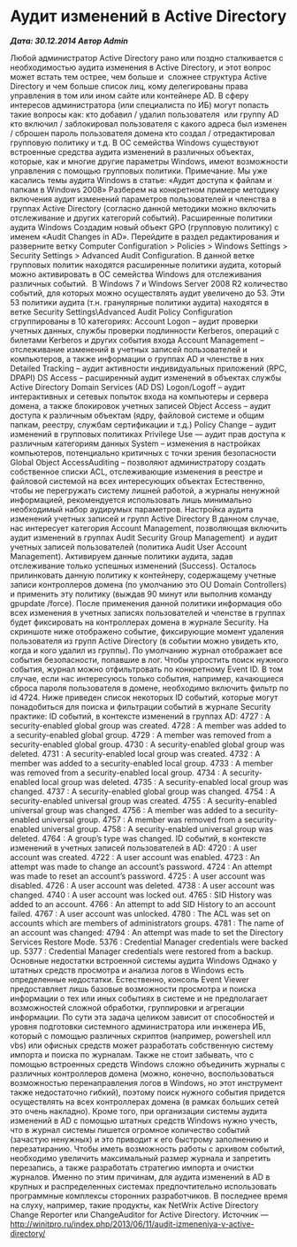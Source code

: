 # Аудит изменений в Active Directory                	  
***Дата: 30.12.2014 Автор Admin***

Любой администратор Active Directory рано или поздно сталкивается с необходимостью аудита изменения в Active Directory, и этот вопрос может встать тем острее, чем больше и  сложнее структура Active Directory и чем больше список лиц, кому делегированы права управления в том или ином сайте или контейнере AD. В сферу интересов администратора (или специалиста по ИБ) могут попасть такие вопросы как:
кто добавил / удалил пользователя  или группу AD
кто включил / заблокировал пользователя
с какого адреса был изменен / сброшен пароль пользователя домена
кто создал / отредактировал групповую политику и т.д.
В ОС семейства Windows существуют встроенные средства аудита изменений в различных объектах, которые, как и многие другие параметры Windows, имеют возможности управления с помощью групповых политики.
Примечание. Мы уже касались темы аудита Windows в статье: «Аудит доступа к файлам и папкам в Windows 2008»
Разберем на конкретном примере методику включения аудит изменений параметров пользователей и членства в группах Active Directory (согласно данной методики можно включить отслеживание и других категорий событий).
Расширенные политики аудита Windows
Создадим новый объект GPO (групповую политику) с именем «Audit Changes in AD». Перейдите в раздел редактирования и разверните ветку Computer Configuration &gt; Policies &gt; Windows Settings &gt; Security Settings &gt; Advanced Audit Configuration. В данной ветке групповых политик находятся расширенные политики аудита, который можно активировать в ОС семейства Windows для отслеживания различных событий.  В Windows 7 и Windows Server 2008 R2 количество событий, для которых можно осуществлять аудит увеличено до 53. Эти 53 политики аудита (т.н. гранулярные политики аудита) находятся в ветке Security Settings\Advanced Audit Policy Configuration сгруппированы в 10 категориях:
Account Logon – аудит проверки учетных данных, службы проверки подлинности Kerberos, операций с билетами Kerberos и других события входа
Account Management – отслеживание изменений в учетных записей пользователей и компьютеров, а также информации о группах AD и членстве в них
Detailed Tracking – аудит активности индивидуальных приложений (RPC, DPAPI)
DS Access – расширенный аудит изменений в объектах службы Active Directory Domain Services (AD DS)
Logon/Logoff – аудит интерактивных и сетевых попыток входа на компьютеры и сервера домена, а также блокировок учетных записей
Object Access – аудит доступа к различным объектам (ядру, файловой системе и общим папкам, реестру, службам сертификации и т.д.)
Policy Change – аудит изменений в групповых политиках
Privilege Use — аудит прав доступа к различным категориям данных
System – изменения в настройках компьютеров, потенциально критичных с точки зрения безопасности
Global Object AccessAuditing – позволяют администратору создать собственное списки ACL, отслеживающие изменения в реестре и файловой системой на всех интересующих объектах
Естественно, чтобы не перегружать систему лишней работой, а журналы ненужной информацией, рекомендуется использовать лишь минимально необходимый набор аудирумых параметров.
Настройка аудита изменений учетных записей и групп Active Directory
В данном случае, нас интересует категория Account Management, позволяющая включить аудит изменений в группах Audit Security Group Management)  и аудит учетных записей пользователей (политика Audit User Account Management). Активируем данные политики аудита, задав отслеживание только успешных изменений (Success).
Осталось прилинковать данную политику к контейнеру, содержащему учетные записи контроллеров домена (по умолчанию это OU Domain Controllers) и применить эту политику (выждав 90 минут или выполнив команду gpupdate /force).
После применения данной политики информация обо всех изменения в учетных записях пользователей и членстве в группах будет фиксировать на контроллерах домена в журнале Security. На скриншоте ниже отображено событие, фиксирующие момент удаления пользователя из групп Active Directory (в событии можно увидеть кто, когда и кого удалил из группы).
По умолчанию журнал отображает все события безопасности, попавшие в лог. Чтобы упростить поиск нужного события, журнал можно отфильтровать по конкретному Event ID. В том случае, если нас интересуюсь только события, например, качающиеся сброса пароля пользователя в домене, необходимо включить фильтр по id 4724.
Ниже приведен список некоторых ID событий, которые могут понадобиться для поиска и фильтрации событий в журнале Security практике:
ID событий, в контексте изменений в группах AD:
4727 : A security-enabled global group was created.
4728 : A member was added to a security-enabled global group.
4729 : A member was removed from a security-enabled global group.
4730 : A security-enabled global group was deleted.
4731 : A security-enabled local group was created.
4732 : A member was added to a security-enabled local group.
4733 : A member was removed from a security-enabled local group.
4734 : A security-enabled local group was deleted.
4735 : A security-enabled local group was changed.
4737 : A security-enabled global group was changed.
4754 : A security-enabled universal group was created.
4755 : A security-enabled universal group was changed.
4756 : A member was added to a security-enabled universal group.
4757 : A member was removed from a security-enabled universal group.
4758 : A security-enabled universal group was deleted.
4764 : A group’s type was changed.
ID событий, в контексте изменений в учетных записей пользователей в AD:
4720 : A user account was created.
4722 : A user account was enabled.
4723 : An attempt was made to change an account’s password.
4724 : An attempt was made to reset an account’s password.
4725 : A user account was disabled.
4726 : A user account was deleted.
4738 : A user account was changed.
4740 : A user account was locked out.
4765 : SID History was added to an account.
4766 : An attempt to add SID History to an account failed.
4767 : A user account was unlocked.
4780 : The ACL was set on accounts which are members of administrators groups.
4781 : The name of an account was changed:
4794 : An attempt was made to set the Directory Services Restore Mode.
5376 : Credential Manager credentials were backed up.
5377 : Credential Manager credentials were restored from a backup.
Основные недостатки встроенной системы аудита Windows
Однако у штатных средств просмотра и анализа логов в Windows есть определенные недостатки.
Естественно, консоль Event Viewer предоставляет лишь базовые возможности просмотра и поиска информации о тех или иных событиях в системе и не предполагает возможностей сложной обработки, группировки и агрегации информации. По сути эта задача целиком зависит от способностей и уровня подготовки системного администратора или инженера ИБ, который с помощью различных скриптов (например, powershell илл vbs) или офисных средств может разработать собственную систему импорта и поиска по журналам.
Также не стоит забывать, что с помощью встроенных средств Windows сложно объединить журналы с различных контроллеров домена (можно, конечно, воспользоваться возможностью перенаправления логов в Windows, но этот инструмент также недостаточно гибкий), поэтому поиск нужного события придется осуществлять на всех контроллерах домена (в рамках больших сетей это очень накладно).
Кроме того, при организации системы аудита изменений в AD с помощью штатных средств Windows нужно учесть, что в журнал системы пишется огромное количество событий (зачастую ненужных) и это приводит к его быстрому заполнению и перезатиранию. Чтобы иметь возможность работы с архивом событий, необходимо увеличить максимальный размер журнала и запретить перезапись, а также разработать стратегию импорта и очистки журналов.
Именно по этим причинам, для аудита изменений в AD в крупных и распределенных системах предпочтительно использовать программные комплексы сторонних разработчиков. В последнее время на слуху, например, такие продукты, как NetWrix Active Directory Change Reporter или ChangeAuditor for Active Directory.
Источник &#8212; http://winitpro.ru/index.php/2013/06/11/audit-izmeneniya-v-active-directory/
